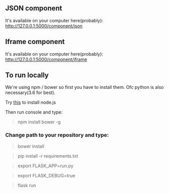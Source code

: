 <h2>JSON component</h2>
<p>It's available on your computer here(probably): <a href="http://127.0.0.1:5000/component/json">http://127.0.0.1:5000/component/json</a></p>
<h2>Iframe component</h2>
<p>It's available on your computer here(probably): <a href="http://127.0.0.1:5000/component/iframe">http://127.0.0.1:5000/component/iframe</a></p>
<h2>To run locally</h2>
<p>We're using npm / bower so first you have to install them. Ofc python is also necessary(3.6 for best).</p>
<p>Try <a href="https://nodejs.org/en/">this</a> to install node.js</p>
<p>Then run console and type:</p>
<blockquote>npm install bower -g</blockquote>
<h3>Change path to your repository and type:</h3>
<blockquote>bower install</blockquote>
<blockquote>pip install -r requirements.txt</blockquote>
<blockquote>export FLASK_APP=run.py</blockquote>
<blockquote>export FLASK_DEBUG=true</blockquote>
<blockquote>flask run</blockquote>


